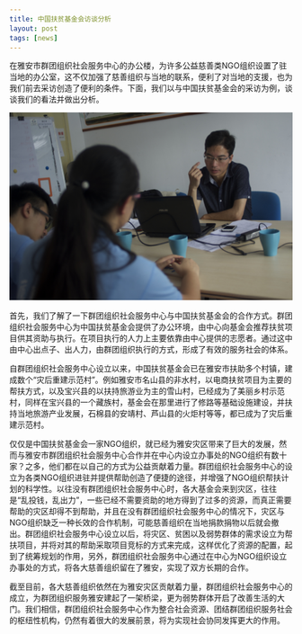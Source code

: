 ```yaml
---
title: 中国扶贫基金会访谈分析
layout: post
tags: [news]
---
```

在雅安市群团组织社会服务中心的办公楼，为许多公益慈善类NGO组织设置了驻当地的办公室，这不仅加强了慈善组织与当地的联系，便利了对当地的支援，也为我们前去采访创造了便利的条件。下面，我们以与中国扶贫基金会的采访为例，谈谈我们的看法并做出分析。

![](/images/IGP5895.jpg)

首先，我们了解了一下群团组织社会服务中心与中国扶贫基金会的合作方式。群团组织社会服务中心为中国扶贫基金会提供了办公环境，由中心向基金会推荐扶贫项目供其资助与执行。在项目执行的人力上主要依靠由中心提供的志愿者。通过这中由中心出点子、出人力，由群团组织执行的方式，形成了有效的服务社会的体系。

自群团组织社会服务中心设立以来，中国扶贫基金会已在雅安市扶助多个村镇，建成数个“灾后重建示范村”。例如雅安市名山县的非水村，以电商扶贫项目为主要的帮扶方式，以及宝兴县的以扶持旅游业为主的雪山村，已经成为了美丽乡村示范村，同样在宝兴县的一个藏族村，基金会在那里进行了修路等基础设施建设，并扶持当地旅游产业发展，石棉县的安靖村、芦山县的火炬村等等，都已成为了灾后重建示范村。

仅仅是中国扶贫基金会一家NGO组织，就已经为雅安灾区带来了巨大的发展，然而与雅安市群团组织社会服务中心合作并在中心内设立办事处的NGO组织有数十家？之多，他们都在以自己的方式为公益贡献着力量。群团组织社会服务中心的设立为各类NGO组织进驻并提供帮助创造了便捷的途径，并增强了NGO组织帮扶计划的科学性。以往没有群团组织社会服务中心时，各大基金会来到灾区，往往是“乱投钱，乱出力”，一些已经不需要资助的地方得到了过多的资源，而真正需要帮助的灾区却得不到帮助，并且在没有群团组织社会服务中心的情况下，灾区与NGO组织缺乏一种长效的合作机制，可能慈善组织在当地捐款捐物以后就会撤出。群团组织社会服务中心设立以后，将灾区、贫困以及弱势群体的需求设立为帮扶项目，并将对其的帮助采取项目竞标的方式来完成，这样优化了资源的配置，起到了统筹规划的作用，另外，群团组织社会服务中心通过在中心为NGO组织设立办事处的方式，将各大慈善组织留在了雅安，实现了双方长期的合作。

截至目前，各大慈善组织依然在为雅安灾区贡献着力量，群团组织社会服务中心的成立，为群团组织服务雅安建起了一架桥梁，更为弱势群体开启了改善生活的大门。我们相信，群团组织社会服务中心作为整合社会资源、团结群团组织服务社会的枢纽性机构，仍然有着很大的发展前景，将为实现社会协同发挥更大的作用。
